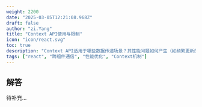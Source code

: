 ```yaml
---
weight: 2200
date: "2025-03-05T12:21:08.968Z"
draft: false
author: "zi.Yang"
title: "Context API使用与限制"
icon: "icon/react.svg"
toc: true
description: "Context API适用于哪些数据传递场景？其性能问题如何产生（如频繁更新的数据）？请说明如何结合`useMemo`或状态管理库优化多层组件的数据传递？"
tags: ["react", "跨组件通信", "性能优化", "Context机制"]
---
```


## 解答

待补充...
